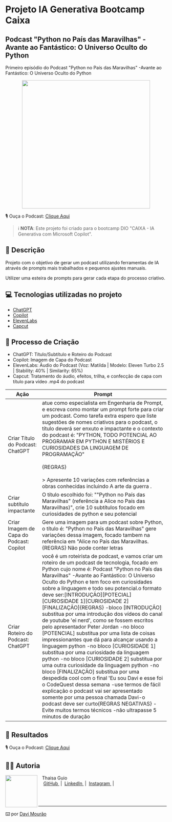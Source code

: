 # Projeto IA Generativa Bootcamp Caixa
## Podcast "Python no País das Maravilhas" -Avante ao Fantástico: O Universo Oculto do Python


Primeiro episódio do Podcast "Python no País das Maravilhas" -Avante ao Fantástico: O Universo Oculto do Python

<p align="center">
<img 
    src="Python no País das Maravilhas podcast cover art, inspired by Alice in Wonderland, no text (1).png"
    width="400"
/>
</p>

<p align="center">

🎙️ Ouça o Podcast:  [Clique Aqui](https://github.com/DaviMourao/podcast-with-ai-Python-no-Pa-s-dasMaravilhas/blob/main/Podcast%20_Python%20no%20Pa%C3%ADs%20das%20Maravilhas_%20Avante%20ao%20Fant%C3%A1stico_O%20Universo%20Oculto%20do%20Python.mp4)
     

 > ℹ️ **NOTA**: Este projeto foi criado para o bootcamp DIO "CAIXA - IA Generativa com Microsoft Copilot".

## 📒 Descrição

Projeto com o objetivo de gerar um podcast utilizando ferramentas de IA através de prompts mais trabalhados e pequenos ajustes manuais.

Utilizer uma esteira de prompts para gerar cada etapa do processo criativo.

## 💻 Tecnologias utilizadas no projeto

- [ChatGPT](https://chat.openai.com/) 
- [Copilot](https://copilot.microsoft.com/)
- [ElevenLabs](https://beta.elevenlabs.io/)
- [Capcut](https://www.capcut.com/pt-br/)

## 🧐 Processo de Criação

- ChatGPT: Título/Subtítulo e Roteiro do Podcast
- Copilot: Imagem de Capa do Podcast 
- ElevenLabs: Áudio do Podcast (Voz: Matilda | Modelo: Eleven Turbo 2.5 | Stability: 40% |  Similarity: 65%)
- Capcut: Tratamento do áudio, efeitos, trilha, e confecção de capa com título para vídeo .mp4 do podcast

| Ação | Prompt |
| --- | --- |
| Criar Título do Podcast: ChatGPT | atue como especialista em Engenharia de Prompt, e escreva como montar um prompt forte para criar um podcast. Como tarefa extra espero que liste sugestões de nomes criativos para o podcast, o título deverá ser enxuto e impactante e o contexto do podcast é: "PYTHON, TODO POTENCIAL AO PROGRAMAR EM PYTHON E MISTÉRIOS E CURIOSIDADES DA LINGUAGEM DE PROGRAMAÇÃO"<br> <br> {REGRAS} <br> <br> > Apresente 10 variações com referências a obras conhecidas incluindo A arte da guerra . <br>|
|Criar subtítulo impactante | O título escolhido foi: ""Python no País das Maravilhas" (referência a Alice no País das Maravilhas)", crie 10 subtítulos focado em curiosidades de python e seu potencial|
| Criar Imagem de Capa do Podcast: Copilot | Gere uma imagem para um podcast sobre Python, o título é: "Python no País das Maravilhas" gere variações dessa imagem, focado tambem na referência em "Alice no País das Maravilhas. {REGRAS} Não pode conter letras|
| Criar Roteiro do Podcast: ChatGPT | você é um roteirista de podcast, e vamos criar um roteiro de um podcast de tecnologia, focado em Python cujo nome é: Podcast "Python no País das Maravilhas" -Avante ao Fantástico: O Universo Oculto do Python e tem foco em curiosidades sobre a linguagem e todo seu potencial.o formato deve ser:[INTRODUÇÃO][POTECIAL][CURIOSIDADE 1][CURIOSIDADE 2][FINALIZAÇÃO]{REGRAS} -bloco [INTRODUÇÃO] substitua por uma introdução dos vídeos do canal de youtube 'ei nerd', como se fossem escritos pelo apresentador Peter Jordan -no bloco [POTENCIAL] substitua por uma lista de coisas impressionantes que dá para alcançar usando a linguagem python -no bloco [CURIOSIDADE 1] substitua por uma curiosidade da linguagem python -no bloco [CURIOSIDADE 2] substitua por uma outra curiosidade da linguagem python -no bloco [FINALIZAÇÃO] substitua por uma despedida cool com o final 'Eu sou Davi e esse foi o CodeQuest dessa semana -use termos de fácil explicação o podcast vai ser apresentado somente por uma pessoa chamada Davi-o podcast deve ser curto{REGRAS NEGATIVAS} -Evite muitos termos técnicos -não ultrapasse 5 minutos de duração|


## 🚀 Resultados

🎙️ Ouça o Podcast: [Clique Aqui](https://github.com/DaviMourao/podcast-with-ai-Python-no-Pa-s-das-Maravilhas/blob/main/Podcast%20_Python%20no%20Pa%C3%ADs%20das%20Maravilhas_%20Avante%20ao%20Fant%C3%A1stico_O%20Universo%20Oculto%20do%20Python.mp4)

## 👨‍💻 Autoria

<p>
    <img 
      align=left 
      margin=10 
      width=100 
      src="podcast-with-ai-Python-no-Pa-s-das-Maravilhas/IMG-20241106-WA0026.jpg"
    />
    <p>&nbsp&nbsp&nbspThaisa Guio<br>
    &nbsp&nbsp&nbsp
    <a 
        href="https://github.com/DaviMourao">
        GitHub
    </a>
    &nbsp;|&nbsp;
    <a 
        href="https://www.linkedin.com/in/davi~mour%C3%A3o/">
        LinkedIn
    </a>
    &nbsp;|&nbsp;
    <a 
        href="https://www.instagram.com/davi.f.mourao/">
        Instagram
    </a>
    &nbsp;|&nbsp;</p>
</p>
<br/><br/>
<p>

---

⌨️ por [Davi Mourão](https://github.com/DaviMourao)
